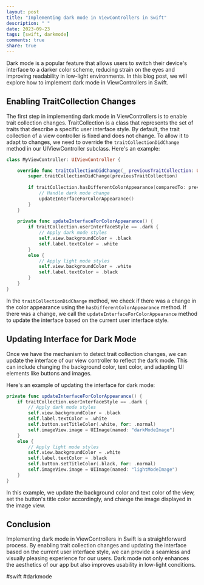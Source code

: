 ```yaml
---
layout: post
title: "Implementing dark mode in ViewControllers in Swift"
description: " "
date: 2023-09-23
tags: [swift, darkmode]
comments: true
share: true
---
```


Dark mode is a popular feature that allows users to switch their device's interface to a darker color scheme, reducing strain on the eyes and improving readability in low-light environments. In this blog post, we will explore how to implement dark mode in ViewControllers in Swift.

## Enabling TraitCollection Changes

The first step in implementing dark mode in ViewControllers is to enable trait collection changes. TraitCollection is a class that represents the set of traits that describe a specific user interface style. By default, the trait collection of a view controller is fixed and does not change. To allow it to adapt to changes, we need to override the `traitCollectionDidChange` method in our UIViewController subclass. Here's an example:

```swift
class MyViewController: UIViewController {

    override func traitCollectionDidChange(_ previousTraitCollection: UITraitCollection?) {
        super.traitCollectionDidChange(previousTraitCollection)
        
        if traitCollection.hasDifferentColorAppearance(comparedTo: previousTraitCollection) {
            // Handle dark mode change
            updateInterfaceForColorAppearance()
        }
    }
    
    private func updateInterfaceForColorAppearance() {
        if traitCollection.userInterfaceStyle == .dark {
            // Apply dark mode styles
            self.view.backgroundColor = .black
            self.label.textColor = .white
        }
        else {
            // Apply light mode styles
            self.view.backgroundColor = .white
            self.label.textColor = .black
        }
    }
}
```

In the `traitCollectionDidChange` method, we check if there was a change in the color appearance using the `hasDifferentColorAppearance` method. If there was a change, we call the `updateInterfaceForColorAppearance` method to update the interface based on the current user interface style.

## Updating Interface for Dark Mode

Once we have the mechanism to detect trait collection changes, we can update the interface of our view controller to reflect the dark mode. This can include changing the background color, text color, and adapting UI elements like buttons and images.

Here's an example of updating the interface for dark mode:

```swift
private func updateInterfaceForColorAppearance() {
    if traitCollection.userInterfaceStyle == .dark {
        // Apply dark mode styles
        self.view.backgroundColor = .black
        self.label.textColor = .white
        self.button.setTitleColor(.white, for: .normal)
        self.imageView.image = UIImage(named: "darkModeImage")
    }
    else {
        // Apply light mode styles
        self.view.backgroundColor = .white
        self.label.textColor = .black
        self.button.setTitleColor(.black, for: .normal)
        self.imageView.image = UIImage(named: "lightModeImage")
    }
}
```

In this example, we update the background color and text color of the view, set the button's title color accordingly, and change the image displayed in the image view.

## Conclusion

Implementing dark mode in ViewControllers in Swift is a straightforward process. By enabling trait collection changes and updating the interface based on the current user interface style, we can provide a seamless and visually pleasing experience for our users. Dark mode not only enhances the aesthetics of our app but also improves usability in low-light conditions.

#swift #darkmode